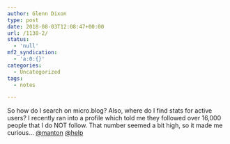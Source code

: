 ```yaml
---
author: Glenn Dixon
type: post
date: 2018-08-03T12:08:47+00:00
url: /1138-2/
status:
  - 'null'
mf2_syndication:
  - 'a:0:{}'
categories:
  - Uncategorized
tags:
  - notes

---
```

So how do I search on micro.blog? Also, where do I find stats for active users? I recently ran into a profile which told me they followed over 16,000 people that I do NOT follow. That number seemed a bit high, so it made me curious&#8230; [@manton][1] [@help][2]

 [1]: https://micro.blog/manton
 [2]: https://micro.blog/help